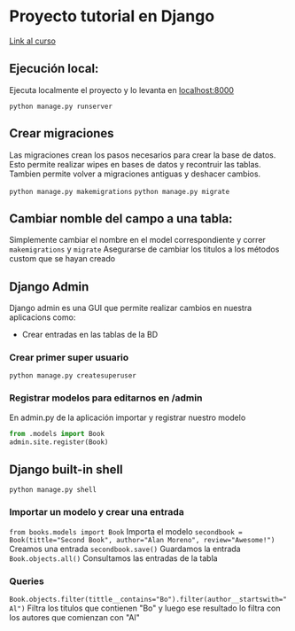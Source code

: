 # Proyecto tutorial en Django

[Link al curso](https://learning.oreilly.com/videos/introduction-to-django/9781771375375/)

## Ejecución local:

Ejecuta localmente el proyecto y lo levanta en <localhost:8000>

`python manage.py runserver`

## Crear migraciones

Las migraciones crean los pasos necesarios para crear la base de datos. Esto permite realizar wipes en bases de datos y recontruir las tablas. Tambien permite volver a migraciones antiguas y deshacer cambios.

`python manage.py makemigrations`
`python manage.py migrate`

## Cambiar nomble del campo a una tabla:

Simplemente cambiar el nombre en el model correspondiente y correr `makemigrations` y `migrate`
Asegurarse de cambiar los titulos a los métodos custom que se hayan creado

## Django Admin

Django admin es una GUI que permite realizar cambios en nuestra aplicacions como:
 * Crear entradas en las tablas de la BD

### Crear primer super usuario

`python manage.py createsuperuser`

### Registrar modelos para editarnos en /admin

En admin.py de la aplicación importar y registrar nuestro modelo

```python
from .models import Book
admin.site.register(Book)
```

## Django built-in shell

`python manage.py shell`

### Importar un modelo y crear una entrada

`from books.models import Book` Importa el modelo
`secondbook = Book(tittle="Second Book", author="Alan Moreno", review="Awesome!")` Creamos una entrada
`secondbook.save()` Guardamos la entrada
`Book.objects.all()` Consultamos las entradas de la tabla

### Queries

`Book.objects.filter(tittle__contains="Bo").filter(author__startswith="Al")` Filtra los titulos que contienen "Bo" y luego ese resultado lo filtra con los autores que comienzan con "Al"